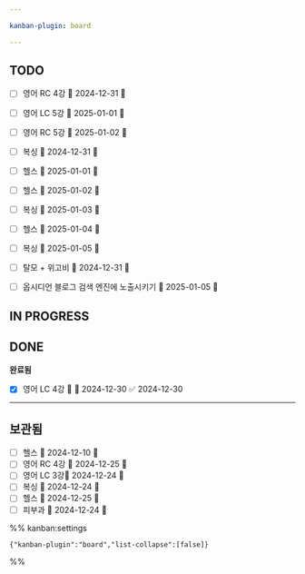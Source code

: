 ```yaml
---

kanban-plugin: board

---
```


## TODO

- [ ] 영어 RC 4강 📅 2024-12-31 🔼
- [ ] 영어 LC 5강 📅 2025-01-01 🔼
- [ ] 영어 RC 5강 📅 2025-01-02 🔼
- [ ] 복싱 📅 2024-12-31 🔺
- [ ] 헬스 📅 2025-01-01 🔼
- [ ] 헬스 📅 2025-01-02 🔼
- [ ] 복싱 📅 2025-01-03 🔺
- [ ] 헬스 📅 2025-01-04 🔼
- [ ] 복싱 📅 2025-01-05 🔺
- [ ] 탈모 + 위고비 📅 2024-12-31 🔺
- [ ] 옵시디언 블로그 검색 엔진에 노출시키기 📅 2025-01-05 🔺


## IN PROGRESS



## DONE

**완료됨**
- [x] 영어 LC 4강 🔼 📅 2024-12-30 ✅ 2024-12-30


***

## 보관됨

- [ ] 헬스 📅 2024-12-10 🔼
- [ ] 영어 RC 4강 📅 2024-12-25 🔼
- [ ] 영어 LC 3강📅 2024-12-24 🔼
- [ ] 복싱 📅 2024-12-24 🔺
- [ ] 헬스 📅 2024-12-25 🔼
- [ ] 피부과 📅 2024-12-24 🔺

%% kanban:settings
```
{"kanban-plugin":"board","list-collapse":[false]}
```
%%